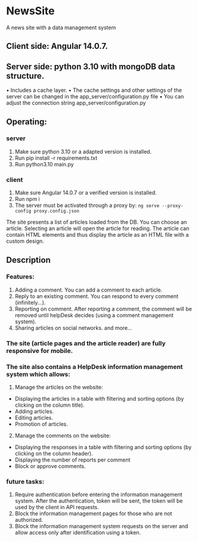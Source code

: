 # NewsSite
A news site with a data management system


## Client side: Angular 14.0.7.

## Server side: python 3.10 with mongoDB data structure.
• Includes a cache layer.
• The cache settings and other settings of the server can be changed in the app_server/configuration.py file
• You can adjust the connection string app_server/configuration.py

## Operating:

### server
1. Make sure python  3.10 or a adapted version is installed.
2. Run pip install -r requirements.txt
3. Run python3.10 main.py

### client
1. Make sure Angular 14.0.7 or a verified version is installed.
2. Run npm i
3. The server must be activated through a proxy by:  ```ng serve --proxy-config proxy.config.json```

The site presents a list of articles loaded from the DB. You can choose an article. Selecting an article will open the article for reading.
The article can contain HTML elements and thus display the article as an HTML file with a custom design.

## Description
### Features:
1. Adding a comment. You can add a comment to each article.
2. Reply to an existing comment. You can respond to every comment (infinitely...).
3. Reporting on comment. After reporting a comment, the comment will be removed until helpDesk decides (using a comment management system).
4. Sharing articles on social networks.
and more...

### The site (article pages and the article reader) are fully responsive for mobile.


### The site also contains a HelpDesk information management system which allows:
1. Manage the articles on the website:
  * Displaying the articles in a table with filtering and sorting options (by clicking on the column title).
  * Adding articles.
  * Editing articles.
  * Promotion of articles.
2. Manage the comments on the website:
  * Displaying the responses in a table with filtering and sorting options (by clicking on the column header).
  * Displaying the number of reports per comment
  * Block or approve comments.

### future tasks:
1. Require authentication before entering the information management system. After the authentication, token will be sent, the token will be used by the client in API requests.
2. Block the information management pages for those who are not  authorized.
3. Block the information management system requests on the server  and allow access only after identification using a token.
